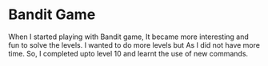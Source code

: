# Bandit Game


When I started playing with Bandit game, It became more interesting and fun to solve the levels. I wanted to do more levels but As I did not have more time. So, I completed upto level 10 and learnt the use of new commands. 